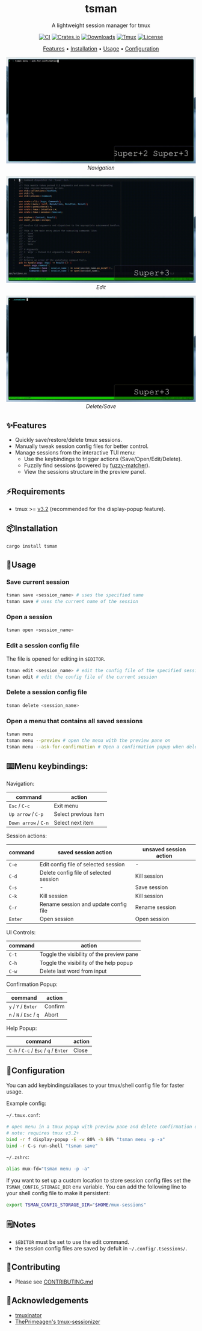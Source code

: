 <div align="center">

# tsman

A lightweight session manager for tmux

[![CI](https://img.shields.io/github/actions/workflow/status/TecuceanuGabriel/tsman/build.yml?label=CI)](https://github.com/TecuceanuGabriel/tsman/actions)
[![Crates.io](https://img.shields.io/crates/v/tsman?logo=rust)](https://crates.io/crates/tsman)
[![Downloads](https://img.shields.io/crates/d/tsman?color=blue)](https://crates.io/crates/tsman)
[![Tmux](https://img.shields.io/badge/tmux-%3E%3Dv3.2-1BB91F?logo=tmux)](https://github.com/tmux/tmux)
[![License](https://img.shields.io/badge/License-MIT-orange)](LICENSE)

[Features](#features) • [Installation](#installation) • [Usage](#usage) •
[Configuration](#configuration)

![Navigation](./assets/Navigation.gif)
_Navigation_

![Edit](./assets/Edit.gif)
_Edit_

![DeleteSave](./assets/DeleteSave.gif)
_Delete/Save_

</div>

## ✨Features

- Quickly save/restore/delete tmux sessions.
- Manually tweak session config files for better control.
- Manage sessions from the interactive TUI menu:
    - Use the keybindings to trigger actions (Save/Open/Edit/Delete).
    - Fuzzily find sessions (powered by
      [fuzzy-matcher](https://github.com/skim-rs/fuzzy-matcher)).
    - View the sessions structure in the preview panel.

## ⚡Requirements

- tmux >= [v3.2](https://github.com/tmux/tmux/releases/tag/3.5a)
  (recommended for the display-popup feature).

## 📦Installation

```bash
cargo install tsman
```

## 🚀Usage

### Save current session

```bash
tsman save <session_name> # uses the specified name
tsman save # uses the current name of the session
```

### Open a session

```bash
tsman open <session_name>
```

### Edit a session config file

The file is opened for editing in `$EDITOR`.

```bash
tsman edit <session_name> # edit the config file of the specified session
tsman edit # edit the config file of the current session
```

### Delete a session config file

```bash
tsman delete <session_name>
```

### Open a menu that contains all saved sessions

```bash
tsman menu
tsman menu --preview # open the menu with the preview pane on
tsman menu --ask-for-confirmation # Open a confirmation popup when deleting
```

## ⌨️Menu keybindings:

Navigation:

| command              | action               |
| -------------------- | -------------------- |
| `Esc` / `C-c`        | Exit menu            |
| `Up arrow` / `C-p`   | Select previous item |
| `Down arrow` / `C-n` | Select next item     |

Session actions:

| command | saved session action                   | unsaved session action |
| ------- | -------------------------------------- | ---------------------- |
| `C-e`   | Edit config file of selected session   | -                      |
| `C-d`   | Delete config file of selected session | Kill session           |
| `C-s`   | -                                      | Save session           |
| `C-k`   | Kill session                           | Kill session           |
| `C-r`   | Rename session and update config file  | Rename session         |
| `Enter` | Open session                           | Open session           |

UI Controls:

| command | action                                    |
| ------- | ----------------------------------------- |
| `C-t`   | Toggle the visibility of the preview pane |
| `C-h`   | Toggle the visibility of the help popup   |
| `C-w`   | Delete last word from input               |

Confirmation Popup:

| command                 | action  |
| ----------------------- | ------- |
| `y` / `Y` / `Enter`     | Confirm |
| `n` / `N` / `Esc` / `q` | Abort   |

Help Popup:

| command                               | action |
| ------------------------------------- | ------ |
| `C-h` / `C-c` / `Esc` / `q` / `Enter` | Close  |

## 🔧Configuration

You can add keybindings/aliases to your tmux/shell config file for faster usage.

Example config:

`~/.tmux.conf`:

```bash
# open menu in a tmux popup with preview pane and delete confirmation on
# note: requires tmux v3.2+
bind -r f display-popup -E -w 80% -h 80% "tsman menu -p -a"
bind -r C-s run-shell "tsman save"
```

`~/.zshrc`:

```bash
alias mux-fd="tsman menu -p -a"
```

If you want to set up a custom location to store session config files set the
`TSMAN_CONFIG_STORAGE_DIR` env variable. You can add the following line to
your shell config file to make it persistent:

```bash
export TSMAN_CONFIG_STORAGE_DIR="$HOME/mux-sessions"
```

## 🗒️Notes

- `$EDITOR` must be set to use the edit command.
- the session config files are saved by defult in `~/.config/.tsessions/`.

## 🤝Contributing

- Please see [CONTRIBUTING.md](./.github/CONTRIBUTING.md)

## 🙏Acknowledgements

- [tmuxinator](https://github.com/tmuxinator/tmuxinator)
- [ThePrimeagen's tmux-sessionizer](https://github.com/ThePrimeagen/tmux-sessionizer)
